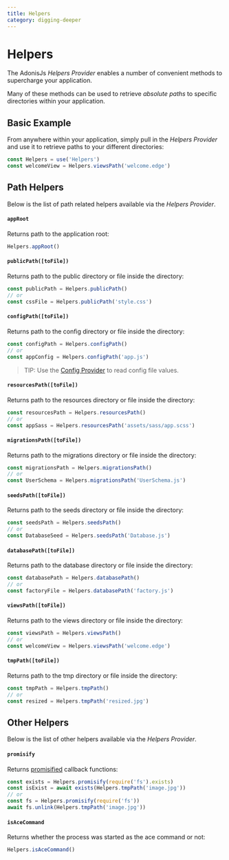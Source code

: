 ```yaml
---
title: Helpers
category: digging-deeper
---
```


# Helpers

The AdonisJs *Helpers Provider* enables a number of convenient methods to supercharge your application.

Many of these methods can be used to retrieve *absolute paths* to specific directories within your application.

## Basic Example
From anywhere within your application, simply pull in the *Helpers Provider* and use it to retrieve paths to your different directories:

```js
const Helpers = use('Helpers')
const welcomeView = Helpers.viewsPath('welcome.edge')
```

## Path Helpers
Below is the list of path related helpers available via the *Helpers Provider*.

#### `appRoot`
Returns path to the application root:

```js
Helpers.appRoot()
```

#### `publicPath([toFile])`
Returns path to the public directory or file inside the directory:

```js
const publicPath = Helpers.publicPath()
// or
const cssFile = Helpers.publicPath('style.css')
```

#### `configPath([toFile])`
Returns path to the config directory or file inside the directory:

```js
const configPath = Helpers.configPath()
// or
const appConfig = Helpers.configPath('app.js')
```

> TIP: Use the [Config Provider](/original/markdown/03-getting-started/02-Configuration.md) to read config file values.

#### `resourcesPath([toFile])`
Returns path to the resources directory or file inside the directory:

```js
const resourcesPath = Helpers.resourcesPath()
// or
const appSass = Helpers.resourcesPath('assets/sass/app.scss')
```

#### `migrationsPath([toFile])`
Returns path to the migrations directory or file inside the directory:

```js
const migrationsPath = Helpers.migrationsPath()
// or
const UserSchema = Helpers.migrationsPath('UserSchema.js')
```

#### `seedsPath([toFile])`
Returns path to the seeds directory or file inside the directory:

```js
const seedsPath = Helpers.seedsPath()
// or
const DatabaseSeed = Helpers.seedsPath('Database.js')
```

#### `databasePath([toFile])`
Returns path to the database directory or file inside the directory:

```js
const databasePath = Helpers.databasePath()
// or
const factoryFile = Helpers.databasePath('factory.js')
```

#### `viewsPath([toFile])`
Returns path to the views directory or file inside the directory:

```js
const viewsPath = Helpers.viewsPath()
// or
const welcomeView = Helpers.viewsPath('welcome.edge')
```

#### `tmpPath([toFile])`
Returns path to the tmp directory or file inside the directory:

```js
const tmpPath = Helpers.tmpPath()
// or
const resized = Helpers.tmpPath('resized.jpg')
```

## Other Helpers
Below is the list of other helpers available via the *Helpers Provider*.

#### `promisify`
Returns [promisified](https://www.npmjs.com/package/pify) callback functions:

```js
const exists = Helpers.promisify(require('fs').exists)
const isExist = await exists(Helpers.tmpPath('image.jpg'))
// or
const fs = Helpers.promisify(require('fs'))
await fs.unlink(Helpers.tmpPath('image.jpg'))
```

#### `isAceCommand`
Returns whether the process was started as the ace command or not:

```js
Helpers.isAceCommand()
```
